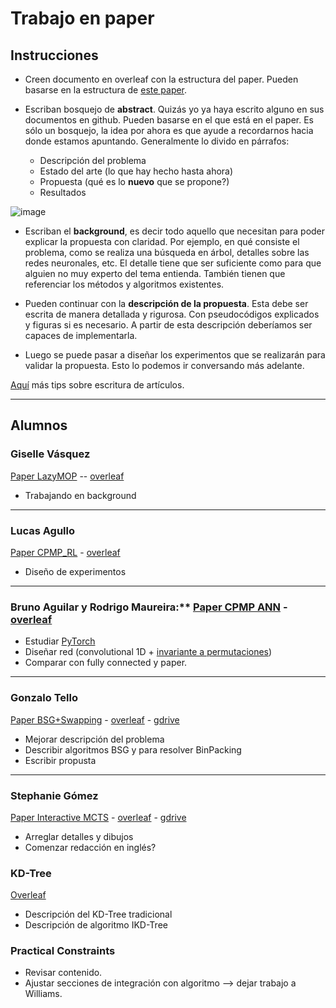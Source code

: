 Trabajo en paper
==

## Instrucciones

- Creen documento en overleaf con la estructura del paper. Pueden basarse en la estructura de [este paper](https://www.overleaf.com/read/vfmzmfmbvqpt).

- Escriban bosquejo de **abstract**. Quizás yo ya haya escrito alguno en sus documentos en github. Pueden basarse en el que está en el paper. Es sólo un bosquejo, la idea por ahora es que ayude a recordarnos hacia donde estamos apuntando.
Generalmente lo divido en párrafos:
	- Descripción del problema
	- Estado del arte (lo que hay hecho hasta ahora)
	- Propuesta (qué es lo **nuevo** que se propone?)
	- Resultados

![image](https://i.imgur.com/zpn4DKO.png)

- Escriban el **background**, es decir todo aquello que necesitan para poder explicar la propuesta con claridad. Por ejemplo, en qué consiste el problema, como se realiza una búsqueda en árbol, detalles sobre las redes neuronales, etc. El detalle tiene que ser suficiente como para que alguien no muy experto del tema entienda. También tienen que referenciar los métodos y algoritmos existentes.

- Pueden continuar con la **descripción de la propuesta**. Esta debe ser escrita de manera detallada y rigurosa. Con pseudocódigos explicados y figuras si es necesario. A partir de esta descripción deberíamos ser capaces de implementarla.

- Luego se puede pasar a diseñar los experimentos que se realizarán para validar la propuesta. Esto lo podemos ir conversando más adelante.

[Aquí](https://www.froihofer.net/en/students/how-to-write-a-computer-science-paper.html) más tips sobre escritura de artículos.

---

## Alumnos

### Giselle Vásquez

[Paper LazyMOP](https://docs.google.com/file/d/1AZIy2D-M7aiV5irKOq5omrjrNANl3MTL/edit) -- [overleaf](https://www.overleaf.com/project/604179927232b1516ad3ee84)

- Trabajando en background

---
### Lucas Agullo

[Paper CPMP_RL](https://docs.google.com/file/d/1r_kHXnKd40upiHzVqo7C8qObaCLjnRpT/edit) - [overleaf](https://www.overleaf.com/project/60424d0a17d15d7bfaeabbf0)

- Diseño de experimentos

---
### Bruno Aguilar y Rodrigo Maureira:** [Paper CPMP ANN](https://docs.google.com/file/d/1rNgoqX7F4aYK2gNjj-sRVo5PFScYCWnj/edit) - [overleaf](https://es.overleaf.com/project/6052a394d94c256a6c081b9a)

- Estudiar [PyTorch](https://github.com/mariodorochesi/jupyter_pytorch)
- Diseñar red (convolutional 1D + [invariante a permutaciones](https://ai.stackexchange.com/questions/4655/how-could-we-build-a-neural-network-that-is-invariant-to-permutations-of-the-inp)) 
- Comparar con fully connected y paper.

---
###  Gonzalo Tello

 [Paper BSG+Swapping](https://docs.google.com/file/d/1E_HygrzJMH3dG-WdwKXeX6GIxD5jt3mw/edit) - [overleaf](https://www.overleaf.com/project/6041a75784090c42d9685499) - [gdrive](https://docs.google.com/document/d/1RUuVHQWjizS74PkeBlamFq8MKApKk0CRcNDpMESahjU/edit) 

- Mejorar descripción del problema
- Describir algoritmos BSG y para resolver BinPacking
- Escribir propusta

---
### Stephanie Gómez

 [Paper Interactive MCTS](https://docs.google.com/file/d/1U_rvqVXLuZcC21dXv1MnQ4ytoFIhBZyO/edit) - [overleaf](https://www.overleaf.com/5616249127ygnkmzvpjbty) - [gdrive](https://docs.google.com/document/d/1WTBcwIJcoCwo_973JQEIFvmzvkvucJ6cFBYIrxb_Vw0/edit?ts=6055111a)

- Arreglar detalles y dibujos
- Comenzar redacción en inglés?

### KD-Tree

[Overleaf](https://www.overleaf.com/project/5f7cc504d82a7900017178fa)

- Descripción del KD-Tree tradicional
- Descripción de algoritmo IKD-Tree

### Practical Constraints

- Revisar contenido. 
- Ajustar secciones de integración con algoritmo --> dejar trabajo a Williams.
<!--stackedit_data:
eyJoaXN0b3J5IjpbMTI3ODgwMDkyOCwyMDEyMzg2OTcxLC0xMj
Q3NzI1NzYyLC0xMTE2MDY3ODc4LC0xNDk3MTAwNTc1LDEwMjcx
NjMwNywtMTEzNDQyNjM1NF19
-->